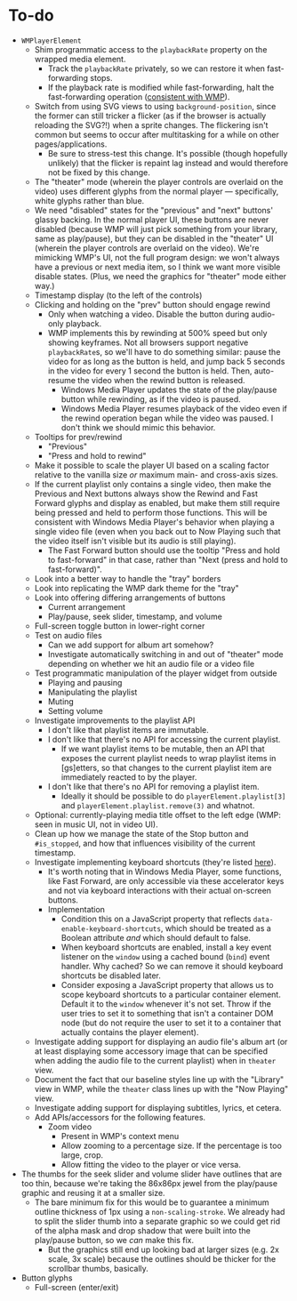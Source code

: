
# To-do

* `WMPlayerElement`
  * Shim programmatic access to the `playbackRate` property on the wrapped media element.
    * Track the `playbackRate` privately, so we can restore it when fast-forwarding stops.
    * If the playback rate is modified while fast-forwarding, halt the fast-forwarding operation ([consistent with WMP](https://learn.microsoft.com/en-us/previous-versions/windows/desktop/wmp/controls-fastreverse)).
  * Switch from using SVG views to using `background-position`, since the former can still tricker a flicker (as if the browser is actually reloading the SVG?!) when a sprite changes. The flickering isn't common but seems to occur after multitasking for a while on other pages/applications.
    * Be sure to stress-test this change. It's possible (though hopefully unlikely) that the flicker is repaint lag instead and would therefore not be fixed by this change.
  * The "theater" mode (wherein the player controls are overlaid on the video) uses different glyphs from the normal player &mdash; specifically, white glyphs rather than blue.
  * We need "disabled" states for the "previous" and "next" buttons' glassy backing. In the normal player UI, these buttons are never disabled (because WMP will just pick something from your library, same as play/pause), but they can be disabled in the "theater" UI  (wherein the player controls are overlaid on the video). We're mimicking WMP's UI, not the full program design: we won't always have a previous or next media item, so I think we want more visible disable states. (Plus, we need the graphics for "theater" mode either way.)
  * Timestamp display (to the left of the controls)
  * Clicking and holding on the "prev" button should engage rewind
    * Only when watching a video. Disable the button during audio-only playback.
    * WMP implements this by rewinding at 500% speed but only showing keyframes. Not all browsers support negative `playbackRate`s, so we'll have to do something similar: pause the video for as long as the button is held, and jump back 5 seconds in the video for every 1 second the button is held. Then, auto-resume the video when the rewind button is released.
      * Windows Media Player updates the state of the play/pause button while rewinding, as if the video is paused.
      * Windows Media Player resumes playback of the video even if the rewind operation began while the video was paused. I don't think we should mimic this behavior.
  * Tooltips for prev/rewind
    * "Previous"
    * "Press and hold to rewind"
  * Make it possible to scale the player UI based on a scaling factor relative to the vanilla size *or* maximum main- and cross-axis sizes.
  * If the current playlist only contains a single video, then make the Previous and Next buttons always show the Rewind and Fast Forward glyphs and display as enabled, but make them still require being pressed and held to perform those functions. This will be consistent with Windows Media Player's behavior when playing a single video file (even when you back out to Now Playing such that the video itself isn't visible but its audio is still playing).
    * The Fast Forward button should use the tooltip "Press and hold to fast-forward" in that case, rather than "Next (press and hold to fast-forward)".
  * Look into a better way to handle the "tray" borders
  * Look into replicating the WMP dark theme for the "tray"
  * Look into offering differing arrangements of buttons
    * Current arrangement
    * Play/pause, seek slider, timestamp, and volume
  * Full-screen toggle button in lower-right corner
  * Test on audio files
    * Can we add support for album art somehow?
    * Investigate automatically switching in and out of "theater" mode depending on whether we hit an audio file or a video file
  * Test programmatic manipulation of the player widget from outside
    * Playing and pausing
    * Manipulating the playlist
    * Muting
    * Setting volume
  * Investigate improvements to the playlist API
    * I don't like that playlist items are immutable.
    * I don't like that there's no API for accessing the current playlist.
      * If we want playlist items to be mutable, then an API that exposes the current playlist needs to wrap playlist items in [gs]etters, so that changes to the current playlist item are immediately reacted to by the player.
    * I don't like that there's no API for removing a playlist item.
      * Ideally it should be possible to do `playerElement.playlist[3]` and `playerElement.playlist.remove(3)` and whatnot.
  * Optional: currently-playing media title offset to the left edge (WMP: seen in music UI, not in video UI).
  * Clean up how we manage the state of the Stop button and `#is_stopped`, and how that influences visibility of the current timestamp.
  * Investigate implementing keyboard shortcuts (they're listed [here](https://www.instructables.com/Keyboard-Shortcuts-for-Windows-Media-Player/)).
    * It's worth noting that in Windows Media Player, some functions, like Fast Forward, are only accessible via these accelerator keys and not via keyboard interactions with their actual on-screen buttons.
    * Implementation
      * Condition this on a JavaScript property that reflects `data-enable-keyboard-shortcuts`, which should be treated as a Boolean attribute *and* which should default to false.
      * When keyboard shortcuts are enabled, install a key event listener on the `window` using a cached bound (`bind`) event handler. Why cached? So we can remove it should keyboard shortcuts be disabled later.
      * Consider exposing a JavaScript property that allows us to scope keyboard shortcuts to a particular container element. Default it to the `window` whenever it's not set. Throw if the user tries to set it to something that isn't a container DOM node (but do not require the user to set it to a container that actually contains the player element).
  * Investigate adding support for displaying an audio file's album art (or at least displaying some accessory image that can be specified when adding the audio file to the current playlist) when in `theater` view.
  * Document the fact that our baseline styles line up with the "Library" view in WMP, while the `theater` class lines up with the "Now Playing" view.
  * Investigate adding support for displaying subtitles, lyrics, et cetera.
  * Add APIs/accessors for the following features.
    * Zoom video
      * Present in WMP's context menu
      * Allow zooming to a percentage size. If the percentage is too large, crop.
      * Allow fitting the video to the player or vice versa.
* The thumbs for the seek slider and volume slider have outlines that are too thin, because we're taking the 86x86px jewel from the play/pause graphic and reusing it at a smaller size.
  * The bare minimum fix for this would be to guarantee a minimum outline thickness of 1px using a `non-scaling-stroke`. We already had to split the slider thumb into a separate graphic so we could get rid of the alpha mask and drop shadow that were built into the play/pause button, so we *can* make this fix.
    * But the graphics still end up looking bad at larger sizes (e.g. 2x scale, 3x scale) because the outlines should be thicker for the scrollbar thumbs, basically.
* Button glyphs
  * Full-screen (enter/exit)
